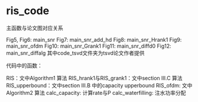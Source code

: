 # ris_code
主函数与论文图对应关系

Fig5, Fig6: main_snr
Fig7: main_snr_add_hd
Fig8: main_snr_Hrank1
Fig9: main_snr_ofdm
Fig10: main_snr_Grank1
Fig11: main_snr_diffd0
Fig12: main_snr_diffalg
其中code_tsvd文件夹为tsvd论文作者提供

代码中的函数：

RIS：文中Algorithm1 算法
RIS_hrank1与RIS_grank1：文中section III.C 算法
RIS_upperbound：文中section III.B 中的capacity upperbound
RIS_ofdm: 文中Algorithm2 算法
calc_capacity: 计算rate与P
calc_waterfilling: 注水功率分配
